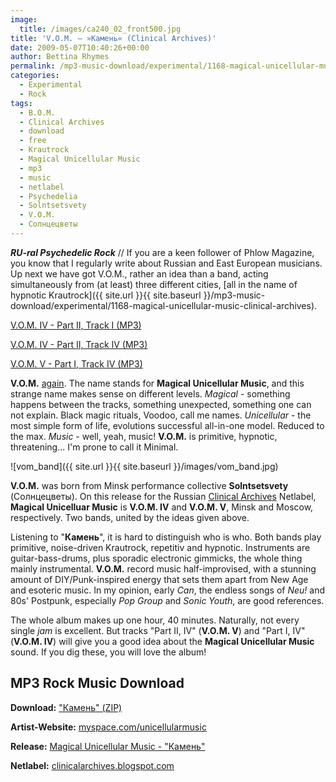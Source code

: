 ```yaml
---
image:
  title: /images/ca240_02_front500.jpg
title: 'V.O.M. – »Камень« (Clinical Archives)'
date: 2009-05-07T10:40:26+00:00
author: Bettina Rhymes
permalink: /mp3-music-download/experimental/1168-magical-unicellular-music-clinical-archives
categories:
  - Experimental
  - Rock
tags:
  - B.O.M.
  - Clinical Archives
  - download
  - free
  - Krautrock
  - Magical Unicellular Music
  - mp3
  - music
  - netlabel
  - Psychedelia
  - Solntsetsvety
  - V.O.M.
  - Солнцецветы
---
```

***RU-ral Psychedelic Rock*** // If you are a keen follower of Phlow Magazine, you know that I regularly write about Russian and East European musicians. Up next we have got V.O.M., rather an idea than a band, acting simultaneously from (at least) three different cities, [all in the name of hypnotic Krautrock]({{ site.url }}{{ site.baseurl }}/mp3-music-download/experimental/1168-magical-unicellular-music-clinical-archives).

[V.O.M. IV - Part II, Track I (MP3)](http://www.archive.org/download/ca240_vom/05_Part_II_Track_1.mp3)
  
[V.O.M. IV - Part II, Track IV (MP3)](http://www.archive.org/download/ca240_vom/08_Part_II_Track_4.mp3)
  
[V.O.M. V - Part I, Track IV (MP3)](http://www.archive.org/download/ca240_vom/04_Part_I_Track_4.mp3)

<!--more-->

<!--adsense-->

**V.O.M.** [again](http://rubored.wordpress.com/2006/09/06/vom-at-analogundehrlichde-vesna-sveta-lp/). The name stands for **Magical Unicellular Music**, and this strange name makes sense on different levels. _Magical_ - something happens between the tracks, something unexpected, something one can not explain. Black magic rituals, Voodoo, call me names. _Unicellular_ - the most simple form of life, evolutions successful all-in-one model. Reduced to the max. _Music_ - well, yeah, music! **V.O.M.** is primitive, hypnotic, threatening... I'm prone to call it Minimal.

![vom_band]({{ site.url }}{{ site.baseurl }}/images/vom_band.jpg)

**V.O.M.** was born from Minsk performance collective **Solntsetsvety** (Солнцецветы). On this release for the Russian [Clinical Archives](http://www.clinicalarchives.spyw.com/) Netlabel, **Magical Unicelluar Music** is **V.O.M. IV** and **V.O.M. V**, Minsk and Moscow, respectively. Two bands, united by the ideas given above.

Listening to "**Камень**", it is hard to distinguish who is who. Both bands play primitive, noise-driven Krautrock, repetitiv and hypnotic. Instruments are guitar-bass-drums, plus sporadic electronic gimmicks, the whole thing mainly instrumental. **V.O.M.** record music half-improvised, with a stunning amount of DIY/Punk-inspired energy that sets them apart from New Age and esoteric music. In my opinion, early _Can_, the endless songs of _Neu!_ and 80s' Postpunk, especially _Pop Group_ and _Sonic Youth_, are good references.

The whole album makes up one hour, 40 minutes. Naturally, not every single _jam_ is excellent. But tracks "Part II, IV" (**V.O.M. V**) and "Part I, IV" (**V.O.M. IV**) will give you a good idea about the **Magical Unicellular Music** sound. If you dig these, you will love the album!

## MP3 Rock Music Download

**Download:** ["Камень" (ZIP)](http://www.archive.org/download/ca240_vom/ca240_Magical_Unicellular_Music__Kamen.zip)
  
**Artist-Website:** [myspace.com/unicellularmusic](http://www.myspace.com/unicellularmusic)
  
**Release:** [Magical Unicellular Music - "Камень"](http://clinicalarchives.blogspot.com/2009/04/ca240-magical-unicellular-music-kamen.html)
  
**Netlabel:** [clinicalarchives.blogspot.com](http://clinicalarchives.blogspot.com/)
